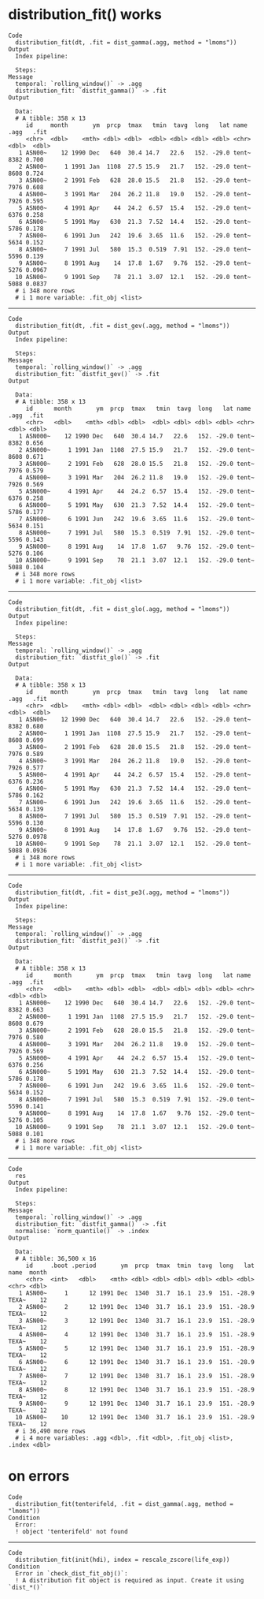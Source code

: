 # distribution_fit() works

    Code
      distribution_fit(dt, .fit = dist_gamma(.agg, method = "lmoms"))
    Output
      Index pipeline: 
      
      Steps: 
    Message
      temporal: `rolling_window()` -> .agg
      distribution_fit: `distfit_gamma()` -> .fit
    Output
      
      Data: 
      # A tibble: 358 x 13
         id     month       ym  prcp  tmax   tmin  tavg  long   lat name   .agg   .fit
         <chr>  <dbl>    <mth> <dbl> <dbl>  <dbl> <dbl> <dbl> <dbl> <chr> <dbl>  <dbl>
       1 ASN00~    12 1990 Dec   640  30.4 14.7   22.6   152. -29.0 tent~  8382 0.700 
       2 ASN00~     1 1991 Jan  1108  27.5 15.9   21.7   152. -29.0 tent~  8608 0.724 
       3 ASN00~     2 1991 Feb   628  28.0 15.5   21.8   152. -29.0 tent~  7976 0.608 
       4 ASN00~     3 1991 Mar   204  26.2 11.8   19.0   152. -29.0 tent~  7926 0.595 
       5 ASN00~     4 1991 Apr    44  24.2  6.57  15.4   152. -29.0 tent~  6376 0.258 
       6 ASN00~     5 1991 May   630  21.3  7.52  14.4   152. -29.0 tent~  5786 0.178 
       7 ASN00~     6 1991 Jun   242  19.6  3.65  11.6   152. -29.0 tent~  5634 0.152 
       8 ASN00~     7 1991 Jul   580  15.3  0.519  7.91  152. -29.0 tent~  5596 0.139 
       9 ASN00~     8 1991 Aug    14  17.8  1.67   9.76  152. -29.0 tent~  5276 0.0967
      10 ASN00~     9 1991 Sep    78  21.1  3.07  12.1   152. -29.0 tent~  5088 0.0837
      # i 348 more rows
      # i 1 more variable: .fit_obj <list>

---

    Code
      distribution_fit(dt, .fit = dist_gev(.agg, method = "lmoms"))
    Output
      Index pipeline: 
      
      Steps: 
    Message
      temporal: `rolling_window()` -> .agg
      distribution_fit: `distfit_gev()` -> .fit
    Output
      
      Data: 
      # A tibble: 358 x 13
         id      month       ym  prcp  tmax   tmin  tavg  long   lat name   .agg  .fit
         <chr>   <dbl>    <mth> <dbl> <dbl>  <dbl> <dbl> <dbl> <dbl> <chr> <dbl> <dbl>
       1 ASN000~    12 1990 Dec   640  30.4 14.7   22.6   152. -29.0 tent~  8382 0.656
       2 ASN000~     1 1991 Jan  1108  27.5 15.9   21.7   152. -29.0 tent~  8608 0.671
       3 ASN000~     2 1991 Feb   628  28.0 15.5   21.8   152. -29.0 tent~  7976 0.579
       4 ASN000~     3 1991 Mar   204  26.2 11.8   19.0   152. -29.0 tent~  7926 0.569
       5 ASN000~     4 1991 Apr    44  24.2  6.57  15.4   152. -29.0 tent~  6376 0.258
       6 ASN000~     5 1991 May   630  21.3  7.52  14.4   152. -29.0 tent~  5786 0.177
       7 ASN000~     6 1991 Jun   242  19.6  3.65  11.6   152. -29.0 tent~  5634 0.151
       8 ASN000~     7 1991 Jul   580  15.3  0.519  7.91  152. -29.0 tent~  5596 0.143
       9 ASN000~     8 1991 Aug    14  17.8  1.67   9.76  152. -29.0 tent~  5276 0.106
      10 ASN000~     9 1991 Sep    78  21.1  3.07  12.1   152. -29.0 tent~  5088 0.104
      # i 348 more rows
      # i 1 more variable: .fit_obj <list>

---

    Code
      distribution_fit(dt, .fit = dist_glo(.agg, method = "lmoms"))
    Output
      Index pipeline: 
      
      Steps: 
    Message
      temporal: `rolling_window()` -> .agg
      distribution_fit: `distfit_glo()` -> .fit
    Output
      
      Data: 
      # A tibble: 358 x 13
         id     month       ym  prcp  tmax   tmin  tavg  long   lat name   .agg   .fit
         <chr>  <dbl>    <mth> <dbl> <dbl>  <dbl> <dbl> <dbl> <dbl> <chr> <dbl>  <dbl>
       1 ASN00~    12 1990 Dec   640  30.4 14.7   22.6   152. -29.0 tent~  8382 0.680 
       2 ASN00~     1 1991 Jan  1108  27.5 15.9   21.7   152. -29.0 tent~  8608 0.699 
       3 ASN00~     2 1991 Feb   628  28.0 15.5   21.8   152. -29.0 tent~  7976 0.589 
       4 ASN00~     3 1991 Mar   204  26.2 11.8   19.0   152. -29.0 tent~  7926 0.577 
       5 ASN00~     4 1991 Apr    44  24.2  6.57  15.4   152. -29.0 tent~  6376 0.236 
       6 ASN00~     5 1991 May   630  21.3  7.52  14.4   152. -29.0 tent~  5786 0.162 
       7 ASN00~     6 1991 Jun   242  19.6  3.65  11.6   152. -29.0 tent~  5634 0.139 
       8 ASN00~     7 1991 Jul   580  15.3  0.519  7.91  152. -29.0 tent~  5596 0.130 
       9 ASN00~     8 1991 Aug    14  17.8  1.67   9.76  152. -29.0 tent~  5276 0.0978
      10 ASN00~     9 1991 Sep    78  21.1  3.07  12.1   152. -29.0 tent~  5088 0.0936
      # i 348 more rows
      # i 1 more variable: .fit_obj <list>

---

    Code
      distribution_fit(dt, .fit = dist_pe3(.agg, method = "lmoms"))
    Output
      Index pipeline: 
      
      Steps: 
    Message
      temporal: `rolling_window()` -> .agg
      distribution_fit: `distfit_pe3()` -> .fit
    Output
      
      Data: 
      # A tibble: 358 x 13
         id      month       ym  prcp  tmax   tmin  tavg  long   lat name   .agg  .fit
         <chr>   <dbl>    <mth> <dbl> <dbl>  <dbl> <dbl> <dbl> <dbl> <chr> <dbl> <dbl>
       1 ASN000~    12 1990 Dec   640  30.4 14.7   22.6   152. -29.0 tent~  8382 0.663
       2 ASN000~     1 1991 Jan  1108  27.5 15.9   21.7   152. -29.0 tent~  8608 0.679
       3 ASN000~     2 1991 Feb   628  28.0 15.5   21.8   152. -29.0 tent~  7976 0.580
       4 ASN000~     3 1991 Mar   204  26.2 11.8   19.0   152. -29.0 tent~  7926 0.569
       5 ASN000~     4 1991 Apr    44  24.2  6.57  15.4   152. -29.0 tent~  6376 0.256
       6 ASN000~     5 1991 May   630  21.3  7.52  14.4   152. -29.0 tent~  5786 0.178
       7 ASN000~     6 1991 Jun   242  19.6  3.65  11.6   152. -29.0 tent~  5634 0.152
       8 ASN000~     7 1991 Jul   580  15.3  0.519  7.91  152. -29.0 tent~  5596 0.141
       9 ASN000~     8 1991 Aug    14  17.8  1.67   9.76  152. -29.0 tent~  5276 0.105
      10 ASN000~     9 1991 Sep    78  21.1  3.07  12.1   152. -29.0 tent~  5088 0.101
      # i 348 more rows
      # i 1 more variable: .fit_obj <list>

---

    Code
      res
    Output
      Index pipeline: 
      
      Steps: 
    Message
      temporal: `rolling_window()` -> .agg
      distribution_fit: `distfit_gamma()` -> .fit
      normalise: `norm_quantile()` -> .index
    Output
      
      Data: 
      # A tibble: 36,500 x 16
         id     .boot .period       ym  prcp  tmax  tmin  tavg  long   lat name  month
         <chr>  <int>   <dbl>    <mth> <dbl> <dbl> <dbl> <dbl> <dbl> <dbl> <chr> <dbl>
       1 ASN00~     1      12 1991 Dec  1340  31.7  16.1  23.9  151. -28.9 TEXA~    12
       2 ASN00~     2      12 1991 Dec  1340  31.7  16.1  23.9  151. -28.9 TEXA~    12
       3 ASN00~     3      12 1991 Dec  1340  31.7  16.1  23.9  151. -28.9 TEXA~    12
       4 ASN00~     4      12 1991 Dec  1340  31.7  16.1  23.9  151. -28.9 TEXA~    12
       5 ASN00~     5      12 1991 Dec  1340  31.7  16.1  23.9  151. -28.9 TEXA~    12
       6 ASN00~     6      12 1991 Dec  1340  31.7  16.1  23.9  151. -28.9 TEXA~    12
       7 ASN00~     7      12 1991 Dec  1340  31.7  16.1  23.9  151. -28.9 TEXA~    12
       8 ASN00~     8      12 1991 Dec  1340  31.7  16.1  23.9  151. -28.9 TEXA~    12
       9 ASN00~     9      12 1991 Dec  1340  31.7  16.1  23.9  151. -28.9 TEXA~    12
      10 ASN00~    10      12 1991 Dec  1340  31.7  16.1  23.9  151. -28.9 TEXA~    12
      # i 36,490 more rows
      # i 4 more variables: .agg <dbl>, .fit <dbl>, .fit_obj <list>, .index <dbl>

# on errors

    Code
      distribution_fit(tenterifeld, .fit = dist_gamma(.agg, method = "lmoms"))
    Condition
      Error:
      ! object 'tenterifeld' not found

---

    Code
      distribution_fit(init(hdi), index = rescale_zscore(life_exp))
    Condition
      Error in `check_dist_fit_obj()`:
      ! A distribution fit object is required as input. Create it using `dist_*()`

